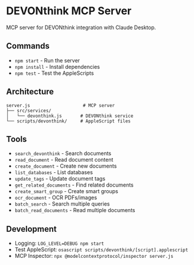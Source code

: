 # DEVONthink MCP Server

MCP server for DEVONthink integration with Claude Desktop.

## Commands

- `npm start` - Run the server
- `npm install` - Install dependencies
- `npm test` - Test the AppleScripts

## Architecture

```
server.js                    # MCP server
├── src/services/
│   └── devonthink.js       # DEVONthink service
└── scripts/devonthink/     # AppleScript files
```

## Tools

- `search_devonthink` - Search documents
- `read_document` - Read document content
- `create_document` - Create new documents
- `list_databases` - List databases
- `update_tags` - Update document tags
- `get_related_documents` - Find related documents
- `create_smart_group` - Create smart groups
- `ocr_document` - OCR PDFs/images
- `batch_search` - Search multiple queries
- `batch_read_documents` - Read multiple documents

## Development

- Logging: `LOG_LEVEL=DEBUG npm start`
- Test AppleScript: `osascript scripts/devonthink/[script].applescript`
- MCP Inspector: `npx @modelcontextprotocol/inspector server.js`